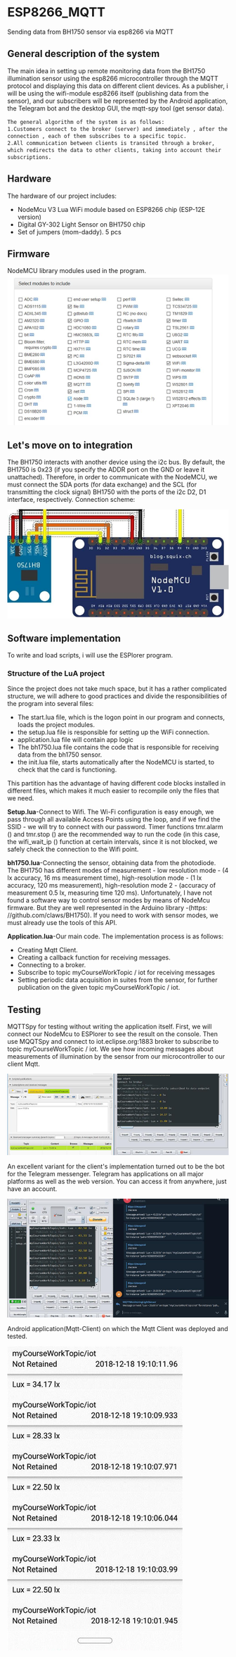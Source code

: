 # ESP8266_MQTT
Sending data from BH1750 sensor via esp8266 via MQTT 
## General description of the system
The main idea in setting up remote monitoring data from the BH1750 illumination sensor using the esp8266 microcontroller through the MQTT protocol and displaying this data on different client devices. As a publisher, i will be using the wifi-module esp8266 itself (publishing data from the sensor), and our subscribers will be represented by the Android application, the Telegram bot and the desktop GUI, the mqtt-spy tool (get sensor data).
~~~
The general algorithm of the system is as follows:
1.Customers connect to the broker (server) and immediately , after the connection , each of them subscribes to a specific topic.
2.All communication between clients is transited through a broker, which redirects the data to other clients, taking into account their subscriptions.
~~~
## Hardware
The hardware of our project includes:
* NodeMcu V3 Lua WiFi module based on ESP8266 chip (ESP-12E version)
* Digital GY-302 Light Sensor on BH1750 chip
* Set of jumpers (mom-daddy). 5 pcs
## Firmware
NodeMCU library modules used in the program.
![](Screenshot_1.png)
## Let's move on to integration
The BH1750 interacts with another device using the i2c bus. By default, the BH1750 is 0x23 (if you specify the ADDR port on the GND or leave it unattached). Therefore, in order to communicate with the NodeMCU, we must connect the SDA ports (for data exchange) and the SCL (for transmitting the clock signal) BH1750 with the ports of the i2c D2, D1 interface, respectively. Connection scheme:

![](Screenshot_2.png)
## Software implementation
To write and load scripts, i will use the ESPlorer program. 
###  Structure of the LuA project
Since the project does not take much space, but it has a rather complicated structure, we will adhere to good practices and divide the responsibilities of the program into several files:
* The start.lua file, which is the logon point in our program and connects, loads the project modules.
* the setup.lua file is responsible for setting up the WiFi connection.
* application.lua file will contain app logic
* The bh1750.lua file contains the code that is responsible for receiving data from the bh1750 sensor.
* the init.lua file, starts automatically after the NodeMCU is started, to check that the card is functioning.

This partition has the advantage of having different code blocks installed in different files, which makes it much easier to recompile only the files that we need.

<b>Setup.lua</b>-Connect to Wifi. The Wi-Fi configuration is easy enough, we pass through all available Access Points using the loop, and if we find the SSID - we will try to connect with our password. Timer functions tmr.alarm () and tmr.stop () are the recommended way to run the code (in this case, the wifi_wait_ip () function at certain intervals, since it is not blocked, we safely check the connection to the Wifi point.

<b>bh1750.lua</b>-Connecting the sensor, obtaining data from the photodiode. The BH1750 has different modes of measurement - low resolution mode - (4 lx accuracy, 16 ms measurement time), high-resolution mode - (1 lx accuracy, 120 ms measurement), high-resolution mode 2 - (accuracy of measurement 0.5 lx, measuring time 120 ms). Unfortunately, I have not found a software way to control sensor modes by means of NodeMcu firmware. But they are well represented in the Arduino library  -(https: //github.com/claws/BH1750). If you need to work with sensor modes, we must already use the tools of this API.

<b>Application.lua</b>-Our main code. The implementation process is as follows:
* Creating Mqtt Client.
* Creating a callback function for receiving messages.
* Connecting to a broker.
* Subscribe to topic myCourseWorkTopic / iot for receiving messages
* Setting periodic data acquisition in suites from the sensor, for further publication on the given topic myCourseWorkTopic / iot.
## Testing 
MQTTSpy for testing without writing the application itself.
First, we will connect our NodeMcu to ESPlorer to see the result on the console. Then use MQQTSpy and connect to iot.eclipse.org:1883 broker to subscribe to topic myCourseWorkTopic / iot.
We see how incoming messages about measurements of illumination by the sensor from our microcontroller to our client Mqtt.

![](Screenshot_4.png)

An excellent variant for the client's implementation turned out to be the bot for the Telegram messenger. Telegram has applications on all major platforms as well as the web version. You can access it from anywhere, just have an account.

![](Screenshot_3.png)

Android application(Mqtt-Client) on which the Mqtt Client was deployed and tested.

![](Screenshot_5.png)

